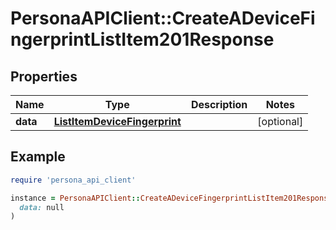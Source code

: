# PersonaAPIClient::CreateADeviceFingerprintListItem201Response

## Properties

| Name | Type | Description | Notes |
| ---- | ---- | ----------- | ----- |
| **data** | [**ListItemDeviceFingerprint**](ListItemDeviceFingerprint.md) |  | [optional] |

## Example

```ruby
require 'persona_api_client'

instance = PersonaAPIClient::CreateADeviceFingerprintListItem201Response.new(
  data: null
)
```

